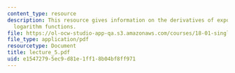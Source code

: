 ```yaml
---
content_type: resource
description: This resource gives information on the derivatives of exponential and
  logarithm functions.
file: https://ol-ocw-studio-app-qa.s3.amazonaws.com/courses/18-01-single-variable-calculus-fall-2005/e15472795ec9d81e1ff18b04bf8ff971_lecture_5.pdf
file_type: application/pdf
resourcetype: Document
title: lecture_5.pdf
uid: e1547279-5ec9-d81e-1ff1-8b04bf8ff971
---
```

